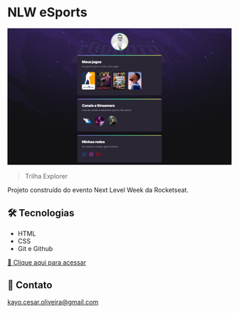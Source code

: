 # NLW eSports

![preview](./.github/preview.png)

>Trilha Explorer

Projeto construído do evento Next Level Week da Rocketseat.

## 🛠 Tecnologias

- HTML
- CSS
- Git e Github

[🔗 Clique aqui para acessar](https://caiocesaroliveira.github.io/nlw-esports-explorer/)


## 📲 Contato

kayo.cesar.oliveira@gmail.com